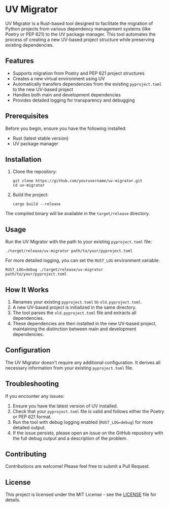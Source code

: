 # UV Migrator

UV Migrator is a Rust-based tool designed to facilitate the migration of Python projects from various dependency management systems (like Poetry or PEP 621) to the UV package manager. This tool automates the process of creating a new UV-based project structure while preserving existing dependencies.

## Features

- Supports migration from Poetry and PEP 621 project structures
- Creates a new virtual environment using UV
- Automatically transfers dependencies from the existing `pyproject.toml` to the new UV-based project
- Handles both main and development dependencies
- Provides detailed logging for transparency and debugging

## Prerequisites

Before you begin, ensure you have the following installed:
- Rust (latest stable version)
- UV package manager

## Installation

1. Clone the repository:
   ```
   git clone https://github.com/yourusername/uv-migrator.git
   cd uv-migrator
   ```

2. Build the project:
   ```
   cargo build --release
   ```

The compiled binary will be available in the `target/release` directory.

## Usage

Run the UV Migrator with the path to your existing `pyproject.toml` file:

```
./target/release/uv-migrator path/to/your/pyproject.toml
```

For more detailed logging, you can set the `RUST_LOG` environment variable:

```
RUST_LOG=debug ./target/release/uv-migrator path/to/your/pyproject.toml
```

## How It Works

1. Renames your existing `pyproject.toml` to `old.pyproject.toml`.
2. A new UV-based project is initialized in the same directory.
3. The tool parses the `old.pyproject.toml` file and extracts all dependencies.
4. These dependencies are then installed in the new UV-based project, maintaining the distinction between main and development dependencies.

## Configuration

The UV Migrator doesn't require any additional configuration. It derives all necessary information from your existing `pyproject.toml` file.

## Troubleshooting

If you encounter any issues:

1. Ensure you have the latest version of UV installed.
2. Check that your `pyproject.toml` file is valid and follows either the Poetry or PEP 621 format.
3. Run the tool with debug logging enabled (`RUST_LOG=debug`) for more detailed output.
4. If the issue persists, please open an issue on the GitHub repository with the full debug output and a description of the problem.

## Contributing

Contributions are welcome! Please feel free to submit a Pull Request.

## License

This project is licensed under the MIT License - see the [LICENSE](LICENSE) file for details.
